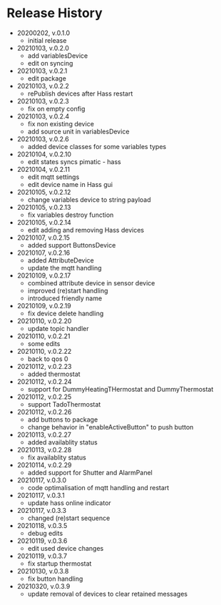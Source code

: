 # Release History

* 20200202, v.0.1.0
	* initial release
* 20210103, v.0.2.0
	* add variablesDevice
	* edit on syncing
* 20210103, v.0.2.1
	* edit package
* 20210103, v.0.2.2
	* rePublish devices after Hass restart
* 20210103, v.0.2.3
	* fix on empty config
* 20210103, v.0.2.4
	* fix non existing device
	* add source unit in variablesDevice
* 20210103, v.0.2.6
	* added device classes for some variables types
* 20210104, v.0.2.10
	* edit states syncs pimatic - hass
* 20210104, v.0.2.11
	* edit mqtt settings
	* edit device name in Hass gui
* 20210105, v.0.2.12
	* change variables device to string payload
* 20210105, v.0.2.13
	* fix variables destroy function
* 20210105, v.0.2.14
	* edit adding and removing Hass devices
* 20210107, v.0.2.15
	* added support ButtonsDevice
* 20210107, v.0.2.16
	* added AttributeDevice
	* update the mqtt handling
* 20210109, v.0.2.17
	* combined attribute device in sensor device
	* improved (re)start handling
	* introduced friendly name
* 20210109, v.0.2.19
	* fix device delete handling
* 20210110, v.0.2.20
	* update topic handler
* 20210110, v.0.2.21
	* some edits
* 20210110, v.0.2.22
	* back to qos 0
* 20210112, v.0.2.23
	* added thermostat
* 20210112, v.0.2.24
	* support for DummyHeatingTHermostat and DummyThermostat
* 20210112, v.0.2.25
	* support TadoThermostat
* 20210112, v.0.2.26
	* add buttons to package
	* change behavior in "enableActiveButton" to push button
* 20210113, v.0.2.27
	* added availablity status
* 20210113, v.0.2.28
	* fix availablity status
* 20210114, v.0.2.29
	* added support for Shutter and AlarmPanel
* 20210117, v.0.3.0
	* code optimalisation of mqtt handling and restart
* 20210117, v.0.3.1
	* update hass online indicator
* 20210117, v.0.3.3
	* changed (re)start sequence
* 20210118, v.0.3.5
	* debug edits
* 20210119, v.0.3.6
	* edit used device changes
* 20210119, v.0.3.7
	* fix startup thermostat
* 20210130, v.0.3.8
	* fix button handling
* 20210320, v.0.3.9
	* update removal of devices to clear retained messages
